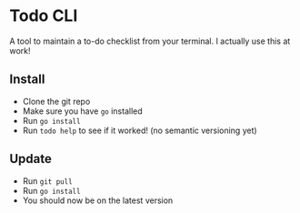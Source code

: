 # Todo CLI
A tool to maintain a to-do checklist from your terminal. I actually use this at work!

## Install
- Clone the git repo
- Make sure you have `go` installed
- Run `go install`
- Run `todo help` to see if it worked! (no semantic versioning yet)

## Update
- Run `git pull`
- Run `go install`
- You should now be on the latest version
